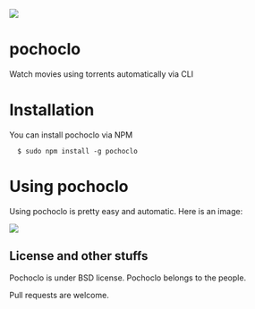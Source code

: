 ![](https://github.com/rainbowintheshell/pochoclo/raw/master/pochoclo.png)

# pochoclo
Watch movies using torrents automatically via CLI


# Installation

You can install pochoclo via NPM

```
  $ sudo npm install -g pochoclo
```

# Using pochoclo

Using pochoclo is pretty easy and automatic. Here is an image:

![](https://i.imgur.com/df8VIQm.png)

## License and other stuffs

Pochoclo is under BSD license. Pochoclo belongs to the people.

Pull requests are welcome.

